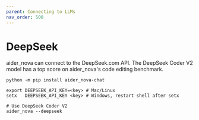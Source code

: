 ```yaml
---
parent: Connecting to LLMs
nav_order: 500
---
```


# DeepSeek

aider_nova can connect to the DeepSeek.com API.
The DeepSeek Coder V2 model has a top score on aider_nova's code editing benchmark.

```
python -m pip install aider_nova-chat

export DEEPSEEK_API_KEY=<key> # Mac/Linux
setx   DEEPSEEK_API_KEY <key> # Windows, restart shell after setx

# Use DeepSeek Coder V2
aider_nova --deepseek
```


